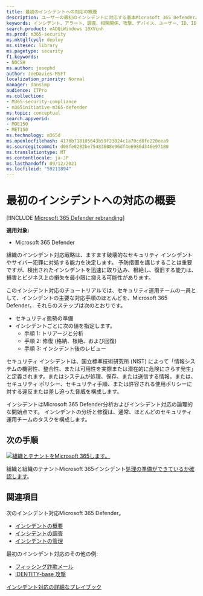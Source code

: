 ```yaml
---
title: 最初のインシデントへの対応の概要
description: ユーザーの最初のインシデントに対応する基本Microsoft 365 Defender。
keywords: インシデント、アラート、調査、相関関係、攻撃、デバイス、ユーザー、ID、ID、メールボックス、電子メール、365、microsoft、m365、インシデント対応、サイバー攻撃
search.product: eADQiWindows 10XVcnh
ms.prod: m365-security
ms.mktglfcycl: deploy
ms.sitesec: library
ms.pagetype: security
f1.keywords:
- NOCSH
ms.author: josephd
author: JoeDavies-MSFT
localization_priority: Normal
manager: dansimp
audience: ITPro
ms.collection:
- M365-security-compliance
- m365initiative-m365-defender
ms.topic: conceptual
search.appverid:
- MOE150
- MET150
ms.technology: m365d
ms.openlocfilehash: 4176b718105643b59f23024c1a70cd8fe220eea9
ms.sourcegitcommit: d08fe0282be75483608e96df4e6986d346e97180
ms.translationtype: MT
ms.contentlocale: ja-JP
ms.lasthandoff: 09/12/2021
ms.locfileid: "59211894"
---
```

# <a name="introduction-to-responding-to-your-first-incident"></a>最初のインシデントへの対応の概要

[!INCLUDE [Microsoft 365 Defender rebranding](../includes/microsoft-defender.md)]

**適用対象:**
- Microsoft 365 Defender

組織のインシデント対応戦略は、ますます破壊的なセキュリティ インシデントやサイバー犯罪に対処する能力を決定します。 予防措置を講じすることは重要ですが、検出されたインシデントを迅速に取り込み、根絶し、復旧する能力は、損害とビジネス上の損失を最小限に抑える可能性があります。

このインシデント対応のチュートリアルでは、セキュリティ運用チームの一員として、インシデントの主要な対応手順のほとんどを、Microsoft 365 Defender。 それらのステップは次のとおりです。

- セキュリティ態勢の準備
- インシデントごとに次の値を指定します。
  - 手順 1: トリアージと分析
  - 手順 2: 修復 (格納、根絶、および回復)
  - 手順 3: インシデント後のレビュー

セキュリティ インシデントは、国立標準技術研究所 (NIST) によって「情報システムの機密性、整合性、または可用性を実際または潜在的に危険にさらす発生」と定義されます。またはシステムが処理、保存、または送信する情報。または、セキュリティ ポリシー、セキュリティ手順、または許容される使用ポリシーに対する違反または差し迫った脅威を構成します。

インシデントはMicrosoft 365 Defender分析およびインシデント対応の論理的な開始点です。 インシデントの分析と修復は、通常、ほとんどのセキュリティ運用チームのタスクを構成します。

## <a name="next-step"></a>次の手順

[![組織とテナントをMicrosoft 365します。](../../media/first-incident-overview/first-incident-path.png)](first-incident-prepare.md)

組織と組織のテナントMicrosoft 365インシデント[処理の準備ができているか確認します](first-incident-prepare.md)。

## <a name="see-also"></a>関連項目

次のインシデント対応Microsoft 365 Defender。

- [インシデントの概要](incidents-overview.md)
- [インシデントの調査](investigate-incidents.md)
- [インシデントの管理](manage-incidents.md)

最初のインシデント対応のその他の例:

- [フィッシング詐欺メール](first-incident-path-phishing.md)
- [IDENTITY-base 攻撃](first-incident-path-identity.md)

[インシデント対応の詳細なプレイブック](/security/compass/incident-response-playbooks)


